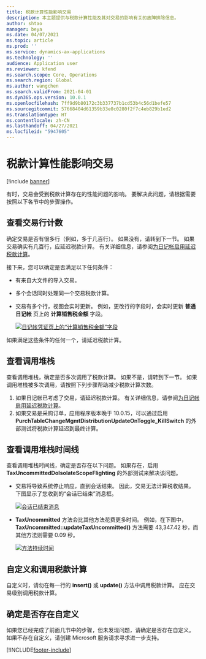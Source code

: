 ```yaml
---
title: 税款计算性能影响交易
description: 本主题提供与税款计算性能及其对交易的影响有关的故障排除信息。
author: shtao
manager: beya
ms.date: 04/07/2021
ms.topic: article
ms.prod: ''
ms.service: dynamics-ax-applications
ms.technology: ''
audience: Application user
ms.reviewer: kfend
ms.search.scope: Core, Operations
ms.search.region: Global
ms.author: wangchen
ms.search.validFrom: 2021-04-01
ms.dyn365.ops.version: 10.0.1
ms.openlocfilehash: 7ff9d9b80172c3b337737b1cd53b4c56d1befe57
ms.sourcegitcommit: 57668404d61359b33e0c0280f2f7c4eb829b1ed2
ms.translationtype: HT
ms.contentlocale: zh-CN
ms.lasthandoff: 04/27/2021
ms.locfileid: "5947605"
---
```

# <a name="tax-calculation-performance-affects-transactions"></a>税款计算性能影响交易

[!include [banner](../includes/banner.md)]

有时，交易会受到税款计算存在的性能问题的影响。 要解决此问题，请根据需要按照以下各节中的步骤操作。

## <a name="review-the-transaction-line-count"></a>查看交易行计数

确定交易是否有很多行（例如，多于几百行）。 如果没有，请转到下一节。 如果交易确实有几百行，应延迟税款计算。 有关详细信息，请参阅[为日记帐启用延迟税款计算](enable-delayed-tax-calculation.md)。 

接下来，您可以确定是否满足以下任何条件：

- 有来自大文件的导入交易。
- 多个会话同时处理同一个交易税款计算。
- 交易有多个行，视图会实时更新。 例如，更改行的字段时，会实时更新 **普通日记帐** 页上的 **计算销售税金额** 字段。

   [![日记帐凭证页上的“计算销售税金额”字段](./media/tax-calculation-bad-performance-impacts-transaction-Picture1.png)](./media/tax-calculation-bad-performance-impacts-transaction-Picture1.png)

如果满足这些条件的任何一个，请延迟税款计算。

## <a name="review-the-call-stack"></a>查看调用堆栈

查看调用堆栈，确定是否多次调用了税款计算。 如果不是，请转到下一节。 如果调用堆栈被多次调用，请按照下列步骤帮助减少税款计算次数。

1. 如果日记帐已考虑了交易，请延迟税款计算。 有关详细信息，请参阅[为日记帐启用延迟税款计算](enable-delayed-tax-calculation.md)。
2. 如果交易是采购订单，应用程序版本晚于 10.0.15，可以通过启用 **PurchTableChangeMgmtDistributionUpdateOnToggle_KillSwitch** 的外部测试将税款计算延迟到最终计算。

## <a name="review-the-call-stack-timeline"></a>查看调用堆栈时间线

查看调用堆栈时间线，确定是否存在以下问题。 如果存在，启用 **TaxUncommittedDoIsolateScopeFlighting** 的外部测试来解决该问题。

- 交易将导致系统停止响应，直到会话结束。 因此，交易无法计算税收结果。 下图显示了您收到的“会话已结束”消息框。

    [![会话已结束消息](./media/tax-calculation-bad-performance-impacts-transaction-Picture2.png)](./media/tax-calculation-bad-performance-impacts-transaction-Picture2.png)

- **TaxUncommitted** 方法会比其他方法花费更多时间。 例如，在下图中，**TaxUncommitted::updateTaxUncommitted()** 方法需要 43,347.42 秒，而其他方法则需要 0.09 秒。

    [![方法持续时间](./media/tax-calculation-bad-performance-impacts-transaction-Picture3.png)](./media/tax-calculation-bad-performance-impacts-transaction-Picture3.png)

## <a name="customizing-and-calling-tax-calculation"></a>自定义和调用税款计算

自定义时，请勿在每一行的 **insert()** 或 **update()** 方法中调用税款计算。 应在交易级别调用税款计算。

## <a name="determine-whether-customization-exists"></a>确定是否存在自定义

如果您已经完成了前面几节中的步骤，但未发现问题，请确定是否存在自定义。 如果不存在自定义，请创建 Microsoft 服务请求寻求进一步支持。

[!INCLUDE[footer-include](../../includes/footer-banner.md)]
